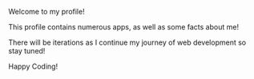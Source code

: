 Welcome to my profile!

This profile contains numerous apps, as well as some facts about me!

There will be iterations as I continue my journey of web development so stay tuned!



Happy Coding!
